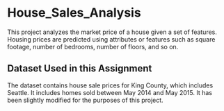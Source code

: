 # House_Sales_Analysis

This project analyzes the market price of a house given a set of features. Housing prices are predicted using attributes or features such as square footage, number of bedrooms, number of floors, and so on. 

## Dataset Used in this Assignment
The dataset contains house sale prices for King County, which includes Seattle. It includes homes sold between May 2014 and May 2015. It has been slightly modified for the purposes of this project. 